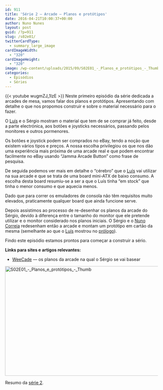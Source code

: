 ```yaml
---
id: 911
title: 'Série 2 — Arcade — Planos e protótipos'
date: 2016-04-21T10:00:37+00:00
author: Nuno Nunes
layout: post
guid: /?p=911
slug: /s02e01/
twitterCardType:
  - summary_large_image
cardImageWidth:
  - "320"
cardImageHeight:
  - "320"
image: /wp-content/uploads/2015/09/S02E01_-_Planos_e_protótipos_-_Thumb.jpg
categories:
  - Episódios
  - Séries
---
```

{{< youtube wugmZJ_1lzE >}}
Neste primeiro episódio da série dedicada a arcades de mesa, vamos falar dos planos e protótipos. Apresentando com detalhe o que nos propomos construir e sobre o material necessário para o fazer.



O [Luís](/equipa/luis-correia/) e o Sérgio mostram o material que tem de se comprar já feito, desde a parte electrónica, aos botões e joysticks necessários, passando pelos monitores e outros pormenores.

Os botões e joystick podem ser comprados no eBay, tendo a noção que existem vários tipos e preços. A nossa escolha privilegiou os que nos dão uma experiência mais próxima de uma arcade real e que podem encontrar facilmente no eBay usando &#8220;Jamma Arcade Button&#8221; como frase de pesquisa.

De seguida podemos ver mais em detalhe o &#8220;cérebro&#8221; que o [Luís](/equipa/luis-correia/) vai utilizar na sua arcade e que se trata de uma board mini-ATX de baixo consumo. A escolha desta board resumiu-se a ser a que o Luís tinha &#8220;em stock&#8221; que tinha o menor consumo e que aquecia menos.

Dado que para correr os emuladores de consola não têm requisitos muito elevados, praticamente qualquer board que ainda funcione serve.

Depois assistimos ao processo de re-desenhar os planos da arcade do Sérgio, devido à diferença entre o tamanho do monitor que ele pretende utilizar e o monitor considerado nos planos iniciais. O Sérgio e o [Nuno Correia](/equipa/nuno-correia/) redesenham então a arcade e montam um protótipo em cartão da mesma (semelhante ao que o [Luís](/equipa/luis-correia/) mostrou no [prólogo](/s02e00/)).

Findo este episódio estamos prontos para começar a construir a sério.

**Links para sites e artigos relevantes:**

  * [WeeCade](http://koenigs.dk/mame/eng/drawweecade.htm) — os planos da arcade na qual o Sérgio se vai basear

[<img class="aligncenter size-large wp-image-919" src="/wp-content/uploads/2015/09/S02E01_-_Planos_e_protótipos_-_Thumb-1024x576.jpg" alt="S02E01_-_Planos_e_protótipos_-_Thumb" width="640" height="360" srcset="/wp-content/uploads/2015/09/S02E01_-_Planos_e_protótipos_-_Thumb-1024x576.jpg 1024w, /wp-content/uploads/2015/09/S02E01_-_Planos_e_protótipos_-_Thumb-300x169.jpg 300w, /wp-content/uploads/2015/09/S02E01_-_Planos_e_protótipos_-_Thumb-280x158.jpg 280w" sizes="(max-width: 640px) 100vw, 640px" />](/wp-content/uploads/2015/09/S02E01_-_Planos_e_protótipos_-_Thumb.jpg)

Resumo da [série 2](/series/serie-2/).
